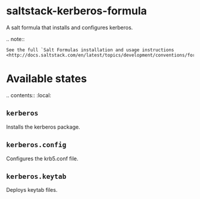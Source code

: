 saltstack-kerberos-formula
==========================
A salt formula that installs and configures kerberos.

.. note::

    See the full `Salt Formulas installation and usage instructions
    <http://docs.saltstack.com/en/latest/topics/development/conventions/formulas.html>`_.

Available states
================

.. contents::
    :local:

``kerberos``
------------

Installs the kerberos package.

``kerberos.config``
------------

Configures the krb5.conf file.

``kerberos.keytab``
------------

Deploys keytab files.